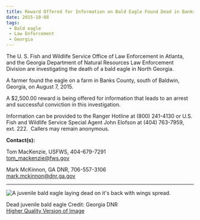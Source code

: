 ```yaml
---
title: Reward Offered for Information on Bald Eagle Found Dead in Banks County, Georgia
date: 2015-10-08
tags:
 - Bald eagle
 - Law Enforcement
 - Georgia
---
```


The U. S. Fish and Wildlife Service Office of Law Enforcement in Atlanta, and the Georgia Department of Natural Resources Law Enforcement Division are investigating the death of a bald eagle in North Georgia.

A farmer found the eagle on a farm in Banks County, south of Baldwin, Georgia, on August 7, 2015.

A $2,500.00 reward is being offered for information that leads to an arrest and successful conviction in this investigation.

Information can be provided to the Ranger Hotline at (800) 241-4130 or U.S. Fish and Wildlife Service Special Agent John Elofson at (404) 763-7959, ext. 222.  Callers may remain anonymous.

**Contact(s):**  

Tom MacKenzie, USFWS, 404-679-7291  
tom_mackenzie@fws.gov

Mark McKinnon, GA DNR, 706-557-3106   
mark.mckinnon@dnr.ga.gov

* * *

![A juvenile bald eagle laying dead on it's back with wings spread.](images/newsUploads/newsThumbs/newsImageThumb48545336-EF67-2FE8-C6653C246DC59759.jpg)

Dead juvenile bald eagle Credit: Georgia DNR  
[Higher Quality Version of Image](http://fws.gov/southeast/news/images/bald-eagle-shot-ga-dnr-sm.jpg)
